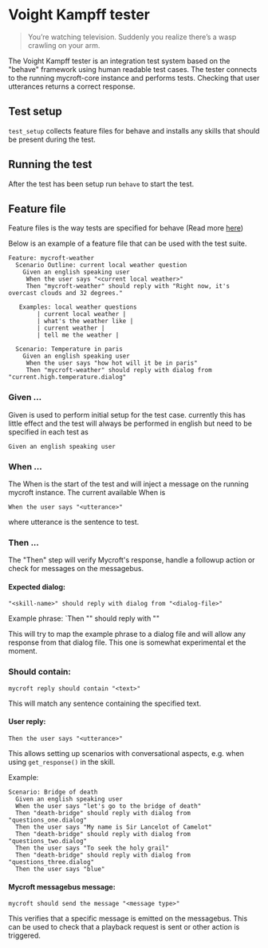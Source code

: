 # Voight Kampff tester

> You’re watching television. Suddenly you realize there’s a wasp crawling on your arm.

The Voight Kampff tester is an integration test system based on the "behave" framework using human readable test cases. The tester connects to the running mycroft-core instance and performs tests. Checking that user utterances returns a correct response.

## Test setup
`test_setup` collects feature files for behave and installs any skills that should be present during the test.

## Running the test
After the test has been setup run `behave` to start the test.

## Feature file
Feature files is the way tests are specified for behave (Read more [here](https://behave.readthedocs.io/en/latest/tutorial.html))

Below is an example of a feature file that can be used with the test suite.
```feature
Feature: mycroft-weather
  Scenario Outline: current local weather question
    Given an english speaking user
     When the user says "<current local weather>"
     Then "mycroft-weather" should reply with "Right now, it's overcast clouds and 32 degrees."

   Examples: local weather questions
        | current local weather |
        | what's the weather like |
        | current weather |
        | tell me the weather |

  Scenario: Temperature in paris
    Given an english speaking user
     When the user says "how hot will it be in paris"
     Then "mycroft-weather" should reply with dialog from "current.high.temperature.dialog"
```

### Given ...

Given is used to perform initial setup for the test case. currently this has little effect and the test will always be performed in english but need to be specified in each test as 

```Given an english speaking user```

### When ...
The When is the start of the test and will inject a message on the running mycroft instance. The current available When is

`When the user says "<utterance>"`

where utterance is the sentence to test.

### Then ...
The "Then" step will verify Mycroft's response, handle a followup action or check for messages on the messagebus.

#### Expected dialog:
`"<skill-name>" should reply with dialog from "<dialog-file>"`

Example phrase:
`Then "<skill-name>" should reply with "<example>"

This will try to map the example phrase to a dialog file and will allow any response from that dialog file. This one is somewhat experimental et the moment.

### Should contain:
`mycroft reply should contain "<text>"`

This will match any sentence containing the specified text.

#### User reply:
`Then the user says "<utterance>"`

This allows setting up scenarios with conversational aspects, e.g. when using `get_response()` in the skill.

Example:
```feature
Scenario: Bridge of death
  Given an english speaking user
  When the user says "let's go to the bridge of death"
  Then "death-bridge" should reply with dialog from "questions_one.dialog"
  Then the user says "My name is Sir Lancelot of Camelot"
  Then "death-bridge" should reply with dialog from "questions_two.dialog"
  Then the user says "To seek the holy grail"
  Then "death-bridge" should reply with dialog from "questions_three.dialog"
  Then the user says "blue"
```

#### Mycroft messagebus message:
`mycroft should send the message "<message type>"`

This verifies that a specific message is emitted on the messagebus. This can be used to check that a playback request is sent or other action is triggered.
